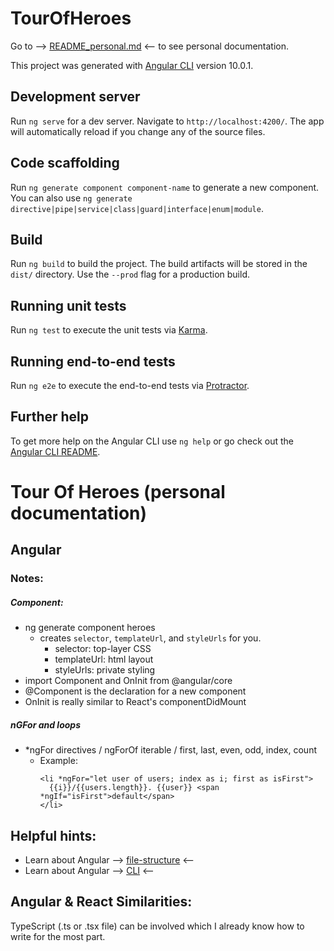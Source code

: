 # TourOfHeroes
Go to --> [README_personal.md](./README_personal.md) <-- to see personal documentation.

This project was generated with [Angular CLI](https://github.com/angular/angular-cli) version 10.0.1.

## Development server

Run `ng serve` for a dev server. Navigate to `http://localhost:4200/`. The app will automatically reload if you change any of the source files.

## Code scaffolding

Run `ng generate component component-name` to generate a new component. You can also use `ng generate directive|pipe|service|class|guard|interface|enum|module`.

## Build

Run `ng build` to build the project. The build artifacts will be stored in the `dist/` directory. Use the `--prod` flag for a production build.

## Running unit tests

Run `ng test` to execute the unit tests via [Karma](https://karma-runner.github.io).

## Running end-to-end tests

Run `ng e2e` to execute the end-to-end tests via [Protractor](http://www.protractortest.org/).

## Further help

To get more help on the Angular CLI use `ng help` or go check out the [Angular CLI README](https://github.com/angular/angular-cli/blob/master/README.md).


# Tour Of Heroes (personal documentation)

## **Angular**

### **Notes:**

##### Component:
- ng generate component heroes
  - creates  `selector`, `templateUrl`, and `styleUrls` for you.
    - selector:     top-layer CSS
    - templateUrl:  html layout
    - styleUrls:    private styling
- import Component and OnInit from @angular/core
- @Component is the declaration for a new component
- OnInit is really similar to React's componentDidMount

##### nGFor and loops
- *ngFor directives / ngForOf iterable / first, last, even, odd, index, count
  - Example:
    ```
    <li *ngFor="let user of users; index as i; first as isFirst">
      {{i}}/{{users.length}}. {{user}} <span *ngIf="isFirst">default</span>
    </li>
    ```
	
## Helpful hints:
- Learn about Angular --> [file-structure](https://angular.io/guide/file-structure) <--
- Learn about Angular --> [CLI](https://angular.io/cli) <--


## **Angular & React Similarities:**
TypeScript (.ts or .tsx file) can be involved which I already know how to write for the most part.